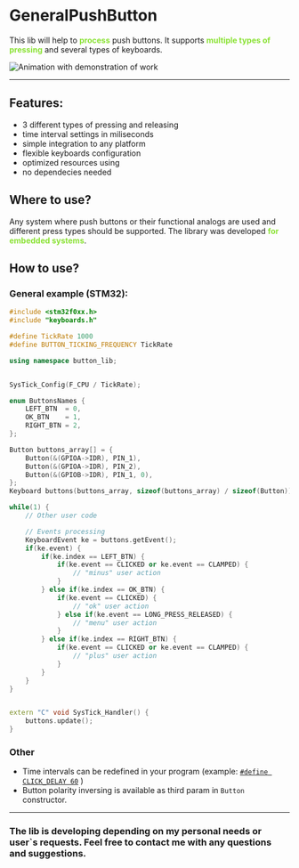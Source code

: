 # GeneralPushButton
This lib will help to <span style="color:#8ae234">**process**</span> push buttons. It supports <span style="color:#8ae234">**multiple types of pressing**</span> and several types of keyboards.

![Animation with demonstration of work](https://gist.githubusercontent.com/Atominick/dfa3238cec5a6b6e55644635edfbaa78/raw/89d6af2e5e921c44c0fec06665a4ffb03f554c9e/GeneralPushButtonDemonstration.gif)

*******
## Features:
- 3 different types of pressing and releasing
- time interval settings in miliseconds
- simple integration to any platform
- flexible keyboards configuration
- optimized resources using
- no dependecies needed

## Where to use?
Any system where push buttons or their functional analogs are used and different press types should be supported. The library was developed <span style="color:#8ae234">**for embedded systems**</span>.

## How to use?

### General example (STM32):

```cpp
#include <stm32f0xx.h>
#include "keyboards.h"

#define TickRate 1000
#define BUTTON_TICKING_FREQUENCY TickRate

using namespace button_lib;


SysTick_Config(F_CPU / TickRate);

enum ButtonsNames {
    LEFT_BTN  = 0,
    OK_BTN    = 1,
    RIGHT_BTN = 2,
};

Button buttons_array[] = {
    Button(&(GPIOA->IDR), PIN_1),
    Button(&(GPIOA->IDR), PIN_2),
    Button(&(GPIOB->IDR), PIN_1, 0),
};
Keyboard buttons(buttons_array, sizeof(buttons_array) / sizeof(Button));

while(1) {
    // Other user code

    // Events processing
    KeyboardEvent ke = buttons.getEvent();
    if(ke.event) {
        if(ke.index == LEFT_BTN) {
            if(ke.event == CLICKED or ke.event == CLAMPED) {
                // "minus" user action
            }
        } else if(ke.index == OK_BTN) {
            if(ke.event == CLICKED) {
                // "ok" user action
            } else if(ke.event == LONG_PRESS_RELEASED) {
                // "menu" user action
            }
        } else if(ke.index == RIGHT_BTN) {
            if(ke.event == CLICKED or ke.event == CLAMPED) {
                // "plus" user action
            }
        }
    }
}


extern "C" void SysTick_Handler() {
    buttons.update();
}
```

### Other
- Time intervals can be redefined in your program (example: [`#define CLICK_DELAY 60`](https://github.com/Atominick/GeneralPushButton/blob/72abbfbeb159f3e31549ccf65802fc4856633518/button.h#L13) )
- Button polarity inversing is available as third param in `Button` constructor.

---
### The lib is developing depending on my personal needs or user`s requests. Feel free to contact me with any questions and suggestions.

